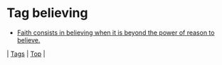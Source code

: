 <!--
title: Tag believing
date: 2020-06-28T15:26:58.704Z
tags:
-->
# Tag believing

 * [Faith consists in believing when it is beyond the power of reason to believe.](141839105124.md)

| [Tags](tags.md) | [Top](index.md) |
